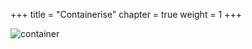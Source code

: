 +++
title = "Containerise"
chapter = true
weight = 1
+++

![container](/images/logo_cloudbuilders.png)